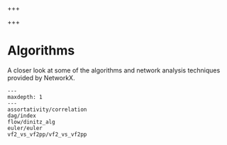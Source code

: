 


+++

+++

# Algorithms

A closer look at some of the algorithms and network analysis techniques
provided by NetworkX.

```{toctree}
---
maxdepth: 1
---
assortativity/correlation
dag/index
flow/dinitz_alg
euler/euler
vf2_vs_vf2pp/vf2_vs_vf2pp
```
